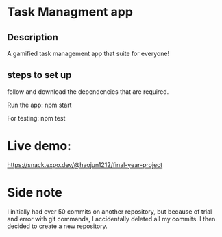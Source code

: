 # Task Managment app
## Description
A gamified task management app that suite for everyone!

## steps to set up

follow and download the dependencies that are required.

Run the app:
npm start

For testing:
npm test


# Live demo:

https://snack.expo.dev/@haojun1212/final-year-project

# Side note
I initially had over 50 commits on another repository, but because of trial and error with git commands, I accidentally deleted all my commits.
I then decided to create a new repository.
